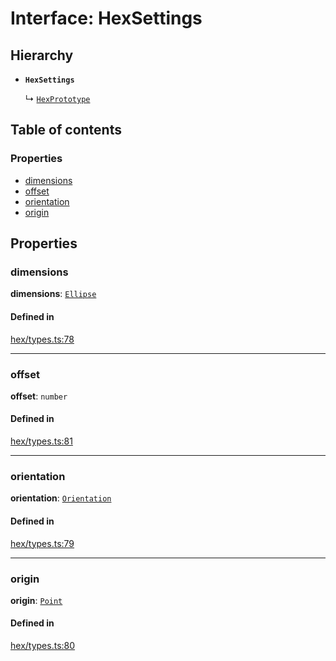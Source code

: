 # Interface: HexSettings

## Hierarchy

- **`HexSettings`**

  ↳ [`HexPrototype`](HexPrototype.md)

## Table of contents

### Properties

- [dimensions](HexSettings.md#dimensions)
- [offset](HexSettings.md#offset)
- [orientation](HexSettings.md#orientation)
- [origin](HexSettings.md#origin)

## Properties

### <a id="dimensions" name="dimensions"></a> dimensions

 **dimensions**: [`Ellipse`](Ellipse.md)

#### Defined in

[hex/types.ts:78](https://github.com/flauwekeul/honeycomb/blob/next/src/hex/types.ts#L78)

___

### <a id="offset" name="offset"></a> offset

 **offset**: `number`

#### Defined in

[hex/types.ts:81](https://github.com/flauwekeul/honeycomb/blob/next/src/hex/types.ts#L81)

___

### <a id="orientation" name="orientation"></a> orientation

 **orientation**: [`Orientation`](../enums/Orientation.md)

#### Defined in

[hex/types.ts:79](https://github.com/flauwekeul/honeycomb/blob/next/src/hex/types.ts#L79)

___

### <a id="origin" name="origin"></a> origin

 **origin**: [`Point`](Point.md)

#### Defined in

[hex/types.ts:80](https://github.com/flauwekeul/honeycomb/blob/next/src/hex/types.ts#L80)
